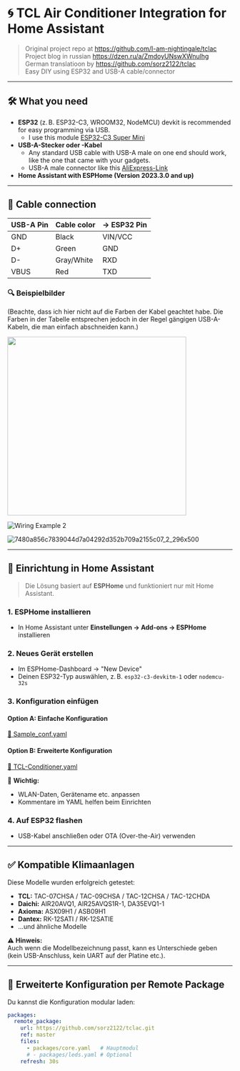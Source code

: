 # 🌀 TCL Air Conditioner Integration for Home Assistant

> Original project repo at https://github.com/I-am-nightingale/tclac  
> Project blog in russian https://dzen.ru/a/ZmdoyUNswXWnulhg  
> German translatioon by https://github.com/sorz2122/tclac  
> Easy DIY using ESP32 and USB-A cable/connector

---

## 🛠️ What you need

- **ESP32** (z. B. ESP32-C3, WROOM32, NodeMCU) devkit is recommended for easy programming via USB.  
  - I use this module [ESP32-C3 Super Mini](https://www.aliexpress.com/item/1005005967641936.html?spm=a2g0o.order_list.order_list_main.98.794e1802hxxIy0)
- **USB-A-Stecker oder -Kabel**
  - Any standard USB cable with USB-A male on one end should work, like the one that came with your gadgets.
  - USB-A male connector like this [AliExpress-Link](https://www.aliexpress.com/item/1005005776162012.html)
- **Home Assistant with ESPHome (Version 2023.3.0 and up)**

---

## 🔌 Cable connection

| USB-A Pin | Cable color| → ESP32 Pin  |
|-----------|------------|--------------|
| GND       | Black      | VIN/VCC      |
| D+        | Green      | GND          |
| D-        | Gray/White | RXD          |
| VBUS      | Red        | TXD          |

### 🔍 Beispielbilder
(Beachte, dass ich hier nicht auf die Farben der Kabel geachtet habe. Die Farben in der Tabelle entsprechen jedoch in der Regel gängigen USB-A-Kabeln, die man einfach abschneiden kann.)

<img src="https://github.com/user-attachments/assets/9b674e06-41ca-4bcf-b09b-691a5fbd8545" width="400"/>
<br/>

![Wiring Example 2](https://github.com/user-attachments/assets/e30fadd9-19cd-47ec-baab-86f8a80410f6)

![7480a856c7839044d7a04292d352b709a2155c07_2_296x500](https://github.com/user-attachments/assets/5b3ccbb8-eb62-4743-8d05-f88a9b986743)

---

## 🧠 Einrichtung in Home Assistant

> Die Lösung basiert auf **ESPHome** und funktioniert nur mit Home Assistant.

### 1. ESPHome installieren

- In Home Assistant unter **Einstellungen → Add-ons → ESPHome** installieren

### 2. Neues Gerät erstellen

- Im ESPHome-Dashboard → "New Device"
- Deinen ESP32-Typ auswählen, z. B. `esp32-c3-devkitm-1` oder `nodemcu-32s`

### 3. Konfiguration einfügen

#### Option A: Einfache Konfiguration
[📄 Sample_conf.yaml](https://github.com/thedesp/tclac/blob/master/Sample_conf.yaml)

#### Option B: Erweiterte Konfiguration
[📄 TCL-Conditioner.yaml](https://github.com/thedesp/tclac/blob/master/TCL-Conditioner.yaml)

📝 **Wichtig:**  
- WLAN-Daten, Gerätename etc. anpassen  
- Kommentare im YAML helfen beim Einrichten

### 4. Auf ESP32 flashen

- USB-Kabel anschließen oder OTA (Over-the-Air) verwenden

---

## ✅ Kompatible Klimaanlagen

Diese Modelle wurden erfolgreich getestet:

- **TCL:** TAC-07CHSA / TAC-09CHSA / TAC-12CHSA / TAC-12CHDA
- **Daichi:** AIR20AVQ1, AIR25AVQS1R-1, DA35EVQ1-1
- **Axioma:** ASX09H1 / ASB09H1
- **Dantex:** RK-12SATI / RK-12SATIE  
- ...und ähnliche Modelle

⚠️ **Hinweis:**  
Auch wenn die Modellbezeichnung passt, kann es Unterschiede geben (kein USB-Anschluss, kein UART auf der Platine etc.).

---

## 🔧 Erweiterte Konfiguration per Remote Package

Du kannst die Konfiguration modular laden:

```yaml
packages:
  remote_package:
    url: https://github.com/sorz2122/tclac.git
    ref: master
    files:
      - packages/core.yaml   # Hauptmodul
      # - packages/leds.yaml # Optional
    refresh: 30s
